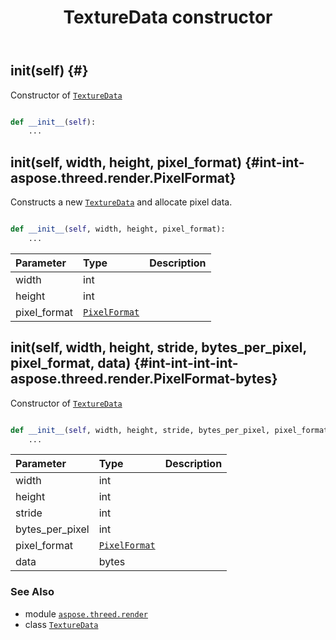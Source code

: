 ﻿---
title: TextureData constructor
second_title: Aspose.3D for Python via .NET API References
description: 
type: docs
weight: 10
url: /python-net/aspose.threed.render/texturedata/__init__/
is_root: false
---

## __init__(self) {#}

Constructor of [`TextureData`](/3d/python-net/aspose.threed.render/texturedata)



```python

def __init__(self):
    ...
```




## __init__(self, width, height, pixel_format) {#int-int-aspose.threed.render.PixelFormat}

Constructs a new [`TextureData`](/3d/python-net/aspose.threed.render/texturedata) and allocate pixel data.



```python

def __init__(self, width, height, pixel_format):
    ...
```


| Parameter | Type | Description |
| :- | :- | :- |
| width | int |  |
| height | int |  |
| pixel_format | [`PixelFormat`](/3d/python-net/aspose.threed.render/pixelformat) |  |


## __init__(self, width, height, stride, bytes_per_pixel, pixel_format, data) {#int-int-int-int-aspose.threed.render.PixelFormat-bytes}

Constructor of [`TextureData`](/3d/python-net/aspose.threed.render/texturedata)



```python

def __init__(self, width, height, stride, bytes_per_pixel, pixel_format, data):
    ...
```


| Parameter | Type | Description |
| :- | :- | :- |
| width | int |  |
| height | int |  |
| stride | int |  |
| bytes_per_pixel | int |  |
| pixel_format | [`PixelFormat`](/3d/python-net/aspose.threed.render/pixelformat) |  |
| data | bytes |  |



### See Also
* module [`aspose.threed.render`](../../)
* class [`TextureData`](/3d/python-net/aspose.threed.render/texturedata)
